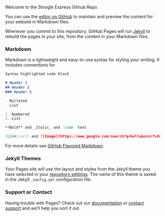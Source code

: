 Welcome to the Stoogle Express Github Repo.

You can use the [editor on GitHub](https://github.com/harmanpreet1823/stooge-express.github.io/edit/main/README.md) to maintain and preview the content for your website in Markdown files.

Whenever you commit to this repository, GitHub Pages will run [Jekyll](https://jekyllrb.com/) to rebuild the pages in your site, from the content in your Markdown files.

### Markdown

Markdown is a lightweight and easy-to-use syntax for styling your writing. It includes conventions for

```markdown
Syntax highlighted code block

# Header 1
## Header 2
### Header 3

- Bulleted
- List

1. Numbered
2. List

**Bold** and _Italic_ and `Code` text

[Link](url) and ![Image](https://www.google.com/search?q=hello&sxsrf=ALeKk00zLmE2vrtf1MRL18wkUwbSsB3dLw:1619246407077&source=lnms&tbm=isch&sa=X&ved=2ahUKEwji0pb3opbwAhWLcn0KHQycCNAQ_AUoBHoECAEQBg&biw=1366&bih=635#imgrc=HA_IwI6Tbyo0dM)
```

For more details see [GitHub Flavored Markdown](https://guides.github.com/features/mastering-markdown/).

### Jekyll Themes

Your Pages site will use the layout and styles from the Jekyll theme you have selected in your [repository settings](https://github.com/harmanpreet1823/stooge-express.github.io/settings/pages). The name of this theme is saved in the Jekyll `_config.yml` configuration file.

### Support or Contact

Having trouble with Pages? Check out our [documentation](https://docs.github.com/categories/github-pages-basics/) or [contact support](https://support.github.com/contact) and we’ll help you sort it out.
